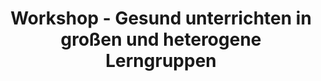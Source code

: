 ---
title: "Workshop - Gesund unterrichten in großen und heterogene Lerngruppen"
type: portfolio
image: "images/projects/thumb_546x600.svg"
category: ["Workshop"]
tags: []
project_images: ["images/projects/placeholder3600x2400.png", "images/projects/placeholder3600x2400.png"]
---